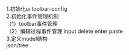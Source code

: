 1.初始化ui toolbar-config  \
2.初始化事件管理机制 \
（1）toolbar事件管理\
（2）编辑过程事件管理 input delete enter paste\
3.定义model结构\
  json/tree